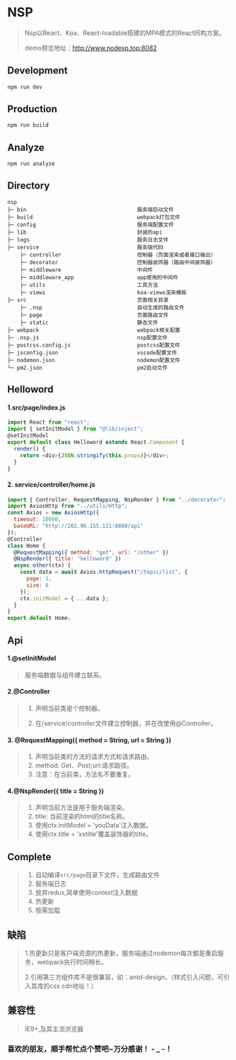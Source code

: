 # NSP

> Nsp以React、Koa、React-loadable搭建的MPA模式的React同构方案。
>
> demo预览地址：http://www.nodesp.top:8082

## Development

```powershell
npm run dev
```

## Production

```powershell
npm run build
```

## Analyze

```powershell
npm run analyze
```

## Directory

```npm
nsp
├─ bin                                   服务端启动文件
├─ build                                 webpack打包文件
├─ config                                服务端配置文件
├─ lib                                	 封装的api
├─ logs                                	 服务日志文件
├─ service                               服务端代码
    ├─ controller                        控制器（页面渲染或者接口输出）
    ├─ decorator                         控制器装饰器（路由中间装饰器）
    ├─ middleware                        中间件
    ├─ middleware_app                    app使用的中间件
    ├─ utils                             工具方法
    ├─ views                             koa-views渲染模板
├─ src                                   页面相关目录
    ├─ .nsp                              自动生成的路由文件
	├─ page                              页面路由文件
	├─ static                            静态文件
├─ webpack                               webpack相关配置
├─ .nsp.js                               nsp配置文件
├─ postcss.config.js                     postcss配置文件
├─ jsconfig.json                         vscode配置文件
├─ nodemon.json                          nodemon配置文件
└─ pm2.json                              pm2启动文件
```

## Helloword

#### 1.src/page/index.js

```js
import React from "react";
import { setInitModel } from "@lib/inject";
@setInitModel
export default class Helloword extends React.Component {
  render() {
    return <div>{JSON.stringify(this.props)}</div>;
  }
}
```

#### 2. service/controller/home.js

```js
import { Controller, RequestMapping, NspRender } from "../decorator";
import AxiosHttp from "../utils/Http";
const Axios = new AxiosHttp({
  timeout: 10000,
  baseURL: "http://202.96.155.121:8888/api"
});
@Controller
class Home {
  @RequestMapping({ method: "get", url: "/other" })
  @NspRender({ title: "helloword" })
  async other(ctx) {
    const data = await Axios.httpRequest("/topic/list", {
      page: 1,
      size: 6
    });
    ctx.initModel = { ...data };
  }
}
export default Home;
```

## Api

#### 1.@setInitModel

> 服务端数据与组件建立联系。

#### 2.@Controller

> 1. 声明当前类是个控制器。
>
> 2. 在/service/controller文件建立控制器，并在改使用@Controller。

#### 3. @RequestMapping({ method = String, url = String })

> 1. 声明当前类的方法的请求方式和请求路由。
> 2. method: Get、Post;url:请求路径。
> 3. 注意：在当前类，方法名不要重复。

#### 4.@NspRender({ title = String })

> 1. 声明当前方法是用于服务端渲染。
> 2. title: 当前渲染的html的title名称。
> 3. 使用ctx.initModel = 'youData'注入数据。
> 4. 使用ctx.title = 'xxtitle'覆盖装饰器的title。

## Complete

> 1. 自动编译`src/page`目录下文件，生成路由文件
> 2. 服务端日志
> 3. 放弃redux,简单使用context注入数据
> 4. 热更新
> 5. 按需加载

## 缺陷

> 1.热更新只是客户端资源的热更新，服务端通过nodemon每次都是重启服务，webpack执行时间稍长。
>
> 2.引用第三方组件库不是很兼容，如：antd-design，（样式引入问题，可引入其库的css cdn地址！）

## 兼容性

> IE9+,及其主流浏览器

### 喜欢的朋友，顺手帮忙点个赞吧~万分感谢！ - _ -！